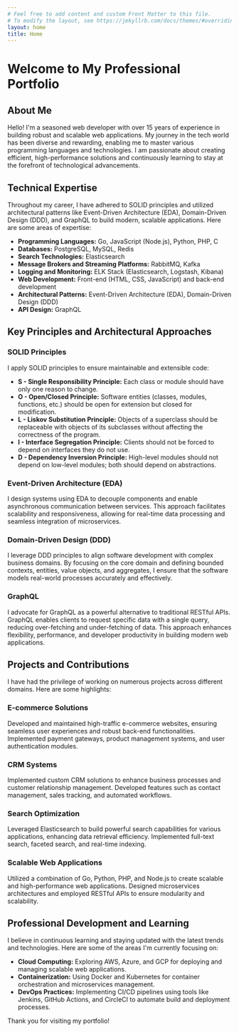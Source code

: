 ```yaml
---
# Feel free to add content and custom Front Matter to this file.
# To modify the layout, see https://jekyllrb.com/docs/themes/#overriding-theme-defaults
layout: home
title: Home
---
```


# Welcome to My Professional Portfolio

## About Me

Hello! I'm a seasoned web developer with over 15 years of experience in building robust and scalable web applications. My journey in the tech world has been diverse and rewarding, enabling me to master various programming languages and technologies. I am passionate about creating efficient, high-performance solutions and continuously learning to stay at the forefront of technological advancements.

## Technical Expertise

Throughout my career, I have adhered to SOLID principles and utilized architectural patterns like Event-Driven Architecture (EDA), Domain-Driven Design (DDD), and GraphQL to build modern, scalable applications. Here are some areas of expertise:

- **Programming Languages:** Go, JavaScript (Node.js), Python, PHP, C
- **Databases:** PostgreSQL, MySQL, Redis
- **Search Technologies:** Elasticsearch
- **Message Brokers and Streaming Platforms:** RabbitMQ, Kafka
- **Logging and Monitoring:** ELK Stack (Elasticsearch, Logstash, Kibana)
- **Web Development:** Front-end (HTML, CSS, JavaScript) and back-end development
- **Architectural Patterns:** Event-Driven Architecture (EDA), Domain-Driven Design (DDD)
- **API Design:** GraphQL

## Key Principles and Architectural Approaches

### SOLID Principles

I apply SOLID principles to ensure maintainable and extensible code:

- **S - Single Responsibility Principle:** Each class or module should have only one reason to change.
- **O - Open/Closed Principle:** Software entities (classes, modules, functions, etc.) should be open for extension but closed for modification.
- **L - Liskov Substitution Principle:** Objects of a superclass should be replaceable with objects of its subclasses without affecting the correctness of the program.
- **I - Interface Segregation Principle:** Clients should not be forced to depend on interfaces they do not use.
- **D - Dependency Inversion Principle:** High-level modules should not depend on low-level modules; both should depend on abstractions.

### Event-Driven Architecture (EDA)

I design systems using EDA to decouple components and enable asynchronous communication between services. This approach facilitates scalability and responsiveness, allowing for real-time data processing and seamless integration of microservices.

### Domain-Driven Design (DDD)

I leverage DDD principles to align software development with complex business domains. By focusing on the core domain and defining bounded contexts, entities, value objects, and aggregates, I ensure that the software models real-world processes accurately and effectively.

### GraphQL

I advocate for GraphQL as a powerful alternative to traditional RESTful APIs. GraphQL enables clients to request specific data with a single query, reducing over-fetching and under-fetching of data. This approach enhances flexibility, performance, and developer productivity in building modern web applications.

## Projects and Contributions

I have had the privilege of working on numerous projects across different domains. Here are some highlights:

### E-commerce Solutions

Developed and maintained high-traffic e-commerce websites, ensuring seamless user experiences and robust back-end functionalities. Implemented payment gateways, product management systems, and user authentication modules.

### CRM Systems

Implemented custom CRM solutions to enhance business processes and customer relationship management. Developed features such as contact management, sales tracking, and automated workflows.

### Search Optimization

Leveraged Elasticsearch to build powerful search capabilities for various applications, enhancing data retrieval efficiency. Implemented full-text search, faceted search, and real-time indexing.

### Scalable Web Applications

Utilized a combination of Go, Python, PHP, and Node.js to create scalable and high-performance web applications. Designed microservices architectures and employed RESTful APIs to ensure modularity and scalability.

## Professional Development and Learning

I believe in continuous learning and staying updated with the latest trends and technologies. Here are some of the areas I'm currently focusing on:

- **Cloud Computing:** Exploring AWS, Azure, and GCP for deploying and managing scalable web applications.
- **Containerization:** Using Docker and Kubernetes for container orchestration and microservices management.
- **DevOps Practices:** Implementing CI/CD pipelines using tools like Jenkins, GitHub Actions, and CircleCI to automate build and deployment processes.

<!-- ## Let's Connect

I am always open to new opportunities and collaborations. Feel free to explore my [GitHub repositories](https://github.io) to see some of my work. If you would like to discuss a project or just say hello, you can reach me at [your-email@example.com](mailto:your-email@example.com). -->

Thank you for visiting my portfolio!
